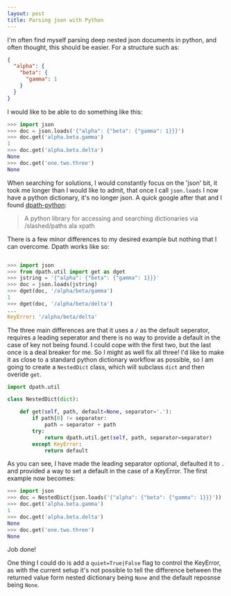 ```yaml
---
layout: post
title: Parsing json with Python
---
```


I'm often find myself parsing deep nested json documents in python,
and often thought, this should be easier. For a structure such as:

```json
{
  "alpha": {
    "beta": {
      "gamma": 1
    }
  }
}
```

I would like to be able to do something like this:

```python
>>> import json
>>> doc = json.loads('{"alpha": {"beta": {"gamma": 1}}}')
>>> doc.get('alpha.beta.gamma')
1
>>> doc.get('alpha.beta.delta')
None
>>> doc.get('one.two.three')
None
```

When searching for solutions, I would constantly focus on the 'json' bit,
it took me longer than I would like to admit, that once I call `json.loads`
I now have a python dictionary, it's no longer json. A quick google after
that and I found [dpath-python][dpath-python]:

> A python library for accessing and searching dictionaries via /slashed/paths ala xpath

There is a few minor differences to my desired example but nothing
that I can overcome. Dpath works like so:

```python

>>> import json
>>> from dpath.util import get as dget
>>> jstring = '{"alpha": {"beta": {"gamma": 1}}}'
>>> doc = json.loads(jstring)
>>> dget(doc, '/alpha/beta/gamma')
1
>>> dget(doc, '/alpha/beta/delta')
...
KeyError: '/alpha/beta/delta'
```

The three main differences are that it uses a `/` as the default seperator,
requires a leading seperator and there is no way to provide a default in the
case of key not being found. I could cope with the first two, but the last once
is a deal breaker for me. So I might as well fix all three! I'd like to make it as
close to a standard python dictionary workflow as possible, so I am going to
create a `NestedDict` class, which will subclass `dict` and then overide `get`.

```python
import dpath.util

class NestedDict(dict):

    def get(self, path, default=None, separator='.'):
        if path[0] != separator:
            path = separator + path
        try:
            return dpath.util.get(self, path, separator=separator)
        except KeyError:
            return default
```

As you can see, I have made the leading separator optional, defaulted it to `.`
and provided a way to set a default in the case of a KeyError. The first example
now becomes:

```python
>>> import json
>>> doc = NestedDict(json.loads('{"alpha": {"beta": {"gamma": 1}}}'))
>>> doc.get('alpha.beta.gamma')
1
>>> doc.get('alpha.beta.delta')
None
>>> doc.get('one.two.three')
None
```

Job done!

One thing I could do is add a `quiet=True|False` flag to control the
KeyError, as with the current setup it's not possible to tell the difference between
the returned value form nested dictionary being `None` and the default reposnse
being `None`.

[dpath-python]: https://github.com/akesterson/dpath-python
